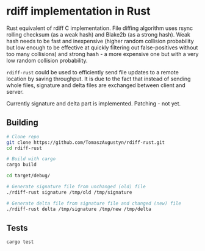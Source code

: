 # rdiff implementation in Rust #

Rust equivalent of rdiff C implementation. File diffing algorithm uses rsync
rolling checksum (as a weak hash) and Blake2b (as a strong hash). Weak hash
needs to be fast and inexpensive (higher random collision probability but low
enough to be effective at quickly filtering out false-positives without too
many collisions) and strong hash - a more expensive one but with a very low
random collision probability.

`rdiff-rust` could be used to efficiently send file updates to a remote location
by saving throughput. It is due to the fact that instead of sending whole
files, signature and delta files are exchanged between client and server.

Currently signature and delta part is implemented. Patching - not yet.

## Building ##

```bash
# Clone repo
git clone https://github.com/TomaszAugustyn/rdiff-rust.git
cd rdiff-rust

# Build with cargo
cargo build

cd target/debug/

# Generate signature file from unchanged (old) file
./rdiff-rust signature /tmp/old /tmp/signature

# Generate delta file from signature file and changed (new) file
./rdiff-rust delta /tmp/signature /tmp/new /tmp/delta
```

## Tests ##

```bash
cargo test
```
